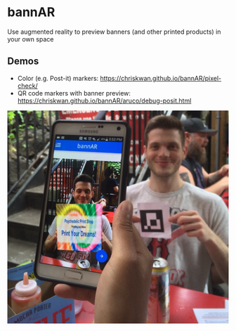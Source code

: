 # bannAR #
Use augmented reality to preview banners (and other printed products) in your own space

## Demos ##
* Color (e.g. Post-it) markers: https://chriskwan.github.io/bannAR/pixel-check/
* QR code markers with banner preview: https://chriskwan.github.io/bannAR/aruco/debug-posit.html 

![](./bannAR-demo.jpeg)
